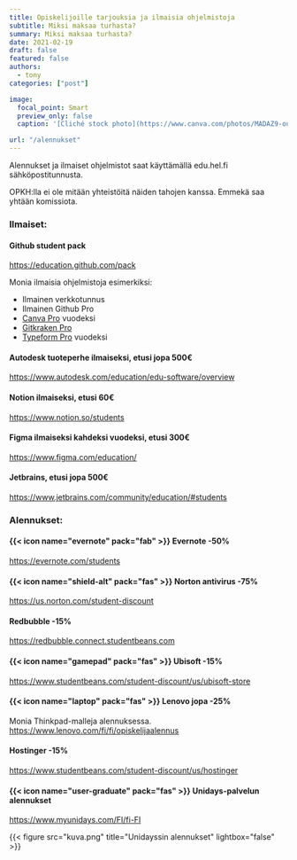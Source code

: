 ```yaml
---
title: Opiskelijoille tarjouksia ja ilmaisia ohjelmistoja
subtitle: Miksi maksaa turhasta?
summary: Miksi maksaa turhasta?
date: 2021-02-19
draft: false
featured: false
authors:
  - tony
categories: ["post"]

image:
  focal_point: Smart
  preview_only: false
  caption: '[Cliché stock photo](https://www.canva.com/photos/MADAZ9-ouLc-student-looking-at-money/)'

url: "/alennukset"
---
```

Alennukset ja ilmaiset ohjelmistot saat käyttämällä edu.hel.fi sähköpostitunnusta.

OPKH:lla ei ole mitään yhteistöitä näiden tahojen kanssa. Emmekä saa yhtään komissiota.

### Ilmaiset:

#### Github student pack
https://education.github.com/pack

Monia ilmaisia ohjelmistoja esimerkiksi:

* Ilmainen verkkotunnus
* Ilmainen Github Pro
* [Canva Pro](https://www.canva.com/pro/) vuodeksi
* [Gitkraken Pro](https://www.gitkraken.com/github-student-developer-pack)
* [Typeform Pro](https://www.typeform.com/pricing/) vuodeksi

#### Autodesk tuoteperhe ilmaiseksi, etusi jopa 500€
https://www.autodesk.com/education/edu-software/overview

#### Notion ilmaiseksi, etusi 60€
https://www.notion.so/students

#### Figma ilmaiseksi kahdeksi vuodeksi, etusi 300€
https://www.figma.com/education/

#### Jetbrains, etusi jopa 500€
https://www.jetbrains.com/community/education/#students

### Alennukset:

#### {{< icon name="evernote" pack="fab" >}} Evernote -50%

https://evernote.com/students

#### {{< icon name="shield-alt" pack="fas" >}} Norton antivirus -75%

https://us.norton.com/student-discount

#### Redbubble -15%
https://redbubble.connect.studentbeans.com

#### {{< icon name="gamepad" pack="fas" >}} Ubisoft -15%
https://www.studentbeans.com/student-discount/us/ubisoft-store

#### {{< icon name="laptop" pack="fas" >}} Lenovo jopa -25%
Monia Thinkpad-malleja alennuksessa.
https://www.lenovo.com/fi/fi/opiskelijaalennus

#### Hostinger -15%
https://www.studentbeans.com/student-discount/us/hostinger

#### {{< icon name="user-graduate" pack="fas" >}} Unidays-palvelun alennukset

https://www.myunidays.com/FI/fi-FI

{{< figure src="kuva.png" title="Unidayssin alennukset" lightbox="false" >}}